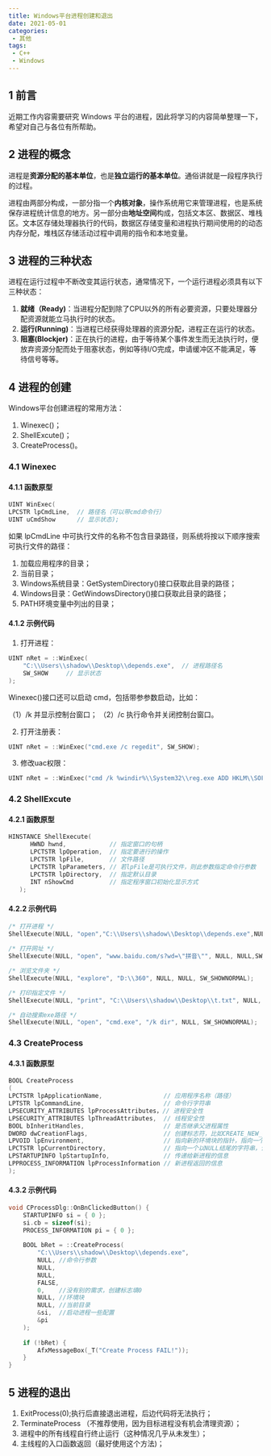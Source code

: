 ```yaml
---
title: Windows平台进程创建和退出
date: 2021-05-01
categories:
 - 其他
tags:
 - C++
 - Windows
---
```


## 1 前言

近期工作内容需要研究 Windows 平台的进程，因此将学习的内容简单整理一下，希望对自己与各位有所帮助。

## 2 进程的概念

进程是**资源分配的基本单位**，也是**独立运行的基本单位**。通俗讲就是一段程序执行的过程。

进程由两部分构成，一部分指一个**内核对象**，操作系统用它来管理进程，也是系统保存进程统计信息的地方。另一部分由**地址空间**构成，包括文本区、数据区、堆栈区。文本区存储处理器执行的代码，数据区存储变量和进程执行期间使用的的动态内存分配，堆栈区存储活动过程中调用的指令和本地变量。

## 3 进程的三种状态

进程在运行过程中不断改变其运行状态，通常情况下，一个运行进程必须具有以下三种状态：

1. **就绪（Ready)**：当进程分配到除了CPU以外的所有必要资源，只要处理器分配资源就能立马执行时的状态。
2. **运行(Running)**：当进程已经获得处理器的资源分配，进程正在运行的状态。
3. **阻塞(Blockjer)**：正在执行的进程，由于等待某个事件发生而无法执行时，便放弃资源分配而处于阻塞状态，例如等待I/O完成，申请缓冲区不能满足，等待信号等等。

## 4 进程的创建

Windows平台创建进程的常用方法：

1. Winexec()；
2. ShellExcute()；
3. CreateProcess()。

### 4.1 Winexec

#### 4.1.1 函数原型

```cpp
UINT WinExec( 
LPCSTR lpCmdLine,  // 路径名（可以带cmd命令行）
UINT uCmdShow      // 显示状态);
```

如果 lpCmdLine 中可执行文件的名称不包含目录路径，则系统将按以下顺序搜索可执行文件的路径：

1. 加载应用程序的目录；
2. 当前目录；
3. Windows系统目录：GetSystemDirectory()接口获取此目录的路径；
4. Windows目录：GetWindowsDirectory()接口获取此目录的路径；
5. PATH环境变量中列出的目录；

#### 4.1.2 示例代码

1. 打开进程：

```cpp
UINT nRet = ::WinExec(
    "C:\\Users\\shadow\\Desktop\\depends.exe",  // 进程路径名
    SW_SHOW     // 显示状态
);
```

Winexec()接口还可以启动 cmd，包括带参参数启动，比如：

（1）/k 并显示控制台窗口；
（2）/c  执行命令并关闭控制台窗口。

2. 打开注册表：

```cpp
UINT nRet = ::WinExec("cmd.exe /c regedit", SW_SHOW);
```

3. 修改uac权限：

```cpp
UINT nRet = ::WinExec("cmd /k %windir%\\System32\\reg.exe ADD HKLM\\SOFTWARE\\Microsoft\\Windows\\CurrentVersion\\Policies\\System /v EnableLUA /t REG_DWORD /d 0 /f",SW_SHOW);
```

### 4.2 ShellExcute

#### 4.2.1 函数原型

```cpp
HINSTANCE ShellExecute(
      HWND hwnd,            // 指定窗口的句柄
      LPCTSTR lpOperation,  // 指定要进行的操作
      LPCTSTR lpFile,       // 文件路径
      LPCTSTR lpParameters, // 若lpFile是可执行文件，则此参数指定命令行参数
      LPCTSTR lpDirectory,  // 指定默认目录
      INT nShowCmd          // 指定程序窗口初始化显示方式
   );
```

#### 4.2.2 示例代码

```cpp
/* 打开进程 */
ShellExecute(NULL, "open","C:\\Users\\shadow\\Desktop\\depends.exe",NULL, NULL,SW_SHOWNORMAL);
 
/* 打开网址 */
ShellExecute(NULL, "open", "www.baidu.com/s?wd=\"拼音\"", NULL, NULL,SW_SHOW);

/* 浏览文件夹 */
ShellExecute(NULL, "explore", "D:\\360", NULL, NULL, SW_SHOWNORMAL);

/* 打印指定文件 */
ShellExecute(NULL, "print", "C:\\Users\\shadow\\Desktop\\t.txt", NULL, NULL, SW_HIDE);

/* 自动搜索exe路径 */
ShellExecute(NULL, "open", "cmd.exe", "/k dir", NULL, SW_SHOWNORMAL);    

```

### 4.3 CreateProcess

#### 4.3.1 函数原型

```cpp
BOOL CreateProcess
(
LPCTSTR lpApplicationName,                 // 应用程序名称（路径）
LPTSTR lpCommandLine,                      // 命令行字符串
LPSECURITY_ATTRIBUTES lpProcessAttributes，// 进程安全性
LPSECURITY_ATTRIBUTES lpThreadAttributes,  // 线程安全性
BOOL bInheritHandles,                      // 是否继承父进程属性
DWORD dwCreationFlags,                     // 创建标志符，比如CREATE_NEW_CONSOLE表示创建一个新的控制台，具体请查阅MSDN
LPVOID lpEnvironment,                      // 指向新的环境块的指针，指向一个新进程的环境块，如果该参数为空，新进程使用调用进程环境
LPCTSTR lpCurrentDirectory,                // 指向一个以NULL结尾的字符串，该字符串用来指定子进程的工作路径。
LPSTARTUPINFO lpStartupInfo,               // 传递给新进程的信息
LPPROCESS_INFORMATION lpProcessInformation // 新进程返回的信息
);
```

#### 4.3.2 示例代码

```cpp
void CProcessDlg::OnBnClickedButton() {
    STARTUPINFO si = { 0 };
    si.cb = sizeof(si);
    PROCESS_INFORMATION pi = { 0 };
 
    BOOL bRet = ::CreateProcess(
        "C:\\Users\\shadow\\Desktop\\depends.exe",
        NULL, //命令行参数
        NULL,
        NULL,
        FALSE,
        0,    //没有别的需求，创建标志填0
        NULL, //环境块
        NULL, //当前目录
        &si,  //启动进程一些配置
        &pi
    );
 
    if (!bRet) {
        AfxMessageBox(_T("Create Process FAIL!"));
    }
}
```

## 5 进程的退出

1. ExitProcess(0);执行后直接退出进程，后边代码将无法执行；
1. TerminateProcess （不推荐使用，因为目标进程没有机会清理资源）；
2. 进程中的所有线程自行终止运行（这种情况几乎从未发生）；
3. 主线程的入口函数返回（最好使用这个方法)；
